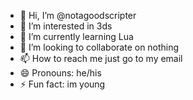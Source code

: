 - 👋 Hi, I’m @notagoodscripter
- 👀 I’m interested in 3ds
- 🌱 I’m currently learning Lua
- 💞️ I’m looking to collaborate on nothing
- 📫 How to reach me just go to my email
- 😄 Pronouns: he/his
- ⚡ Fun fact: im young

<!---
notagoodscripter/notagoodscripter is a ✨ special ✨ repository because its `README.md` (this file) appears on your GitHub profile.
You can click the Preview link to take a look at your changes.
--->
